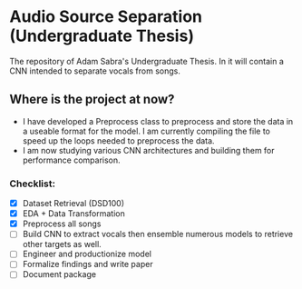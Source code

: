 # Audio Source Separation (Undergraduate Thesis)
 The repository of Adam Sabra's Undergraduate Thesis. In it will contain a CNN intended to separate vocals from songs.
 
## Where is the project at now?
- I have developed a Preprocess class to preprocess and store the data in a useable format for the model. I am currently compiling the file to speed up the loops needed to preprocess the data.
- I am now studying various CNN architectures and building them for performance comparison.

### Checklist:
- [x] Dataset Retrieval (DSD100)
- [x] EDA + Data Transformation
- [x] Preprocess all songs
- [ ] Build CNN to extract vocals then ensemble numerous models to retrieve other targets as well.
- [ ] Engineer and productionize model
- [ ] Formalize findings and write paper
- [ ] Document package
